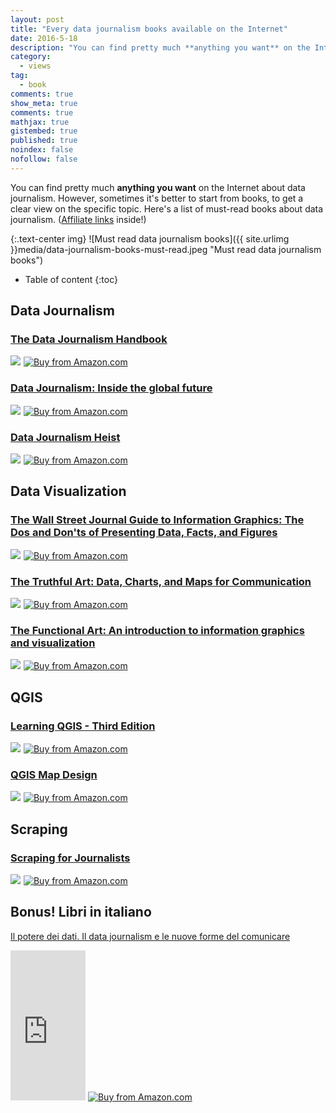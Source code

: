 ```yaml
---
layout: post
title: "Every data journalism books available on the Internet"
date: 2016-5-18
description: "You can find pretty much **anything you want** on the Internet about data journalism. However, sometimes it's better to start from books, to get a clear view on the specific topic. Here's a list of must-read books about data journalism."
category: 
  - views
tag:
  - book
comments: true
show_meta: true
comments: true
mathjax: true
gistembed: true
published: true
noindex: false
nofollow: false
---
```


You can find pretty much **anything you want** on the Internet about data journalism. However, sometimes it's better to start from books, to get a clear view on the specific topic. Here's a list of must-read books about data journalism.
([Affiliate links](https://en.wikipedia.org/wiki/Affiliate_marketing) inside!)

<!--more-->

{:.text-center img}
![Must read data journalism books]({{ site.urlimg }}media/data-journalism-books-must-read.jpeg "Must read data journalism books")


* Table of content
{:toc}

## Data Journalism

### [The Data Journalism Handbook](http://www.amazon.com/gp/product/1449330061/ref=as_li_tl?ie=UTF8&camp=1789&creative=9325&creativeASIN=1449330061&linkCode=as2&tag=damianobacci-20&linkId=ECEHKCYUVGXJW75U)

<a  href="http://www.amazon.com/gp/product/1449330061/ref=as_li_tl?ie=UTF8&camp=1789&creative=9325&creativeASIN=1449330061&linkCode=as2&tag=damianobacci-20&linkId=ECEHKCYUVGXJW75U"><img border="0" src="http://ws-na.amazon-adsystem.com/widgets/q?_encoding=UTF8&ASIN=1449330061&Format=_SL160_&ID=AsinImage&MarketPlace=US&ServiceVersion=20070822&WS=1&tag=damianobacci-20" ></a><img src="http://ir-na.amazon-adsystem.com/e/ir?t=damianobacci-20&l=as2&o=1&a=1449330061" width="1" height="1" border="0" alt="" style="border:none !important; margin:0px !important;" />
<a href="http://www.amazon.com/gp/product/1449330061/ref=as_li_tl?ie=UTF8&camp=1789&creative=9325&creativeASIN=1449330061&linkCode=as2&tag=damianobacci-20&linkId=ECEHKCYUVGXJW75U">
  <img src="https://damianobacci.github.io/images//media/amazon_button.png" alt="Buy from Amazon.com">
</a>

### [Data Journalism: Inside the global future](http://www.amazon.com/gp/product/1845496639/ref=as_li_tl?ie=UTF8&camp=1789&creative=9325&creativeASIN=1845496639&linkCode=as2&tag=damianobacci-20&linkId=YEMHJ5XABY534XP4)
<a  href="http://www.amazon.com/gp/product/1845496639/ref=as_li_tl?ie=UTF8&camp=1789&creative=9325&creativeASIN=1845496639&linkCode=as2&tag=damianobacci-20&linkId=YEMHJ5XABY534XP4"><img border="0" src="http://ws-na.amazon-adsystem.com/widgets/q?_encoding=UTF8&ASIN=1845496639&Format=_SL160_&ID=AsinImage&MarketPlace=US&ServiceVersion=20070822&WS=1&tag=damianobacci-20" ></a><img src="http://ir-na.amazon-adsystem.com/e/ir?t=damianobacci-20&l=as2&o=1&a=1845496639" width="1" height="1" border="0" alt="" style="border:none !important; margin:0px !important;" />
<a href="http://www.amazon.com/gp/product/1845496639/ref=as_li_tl?ie=UTF8&camp=1789&creative=9325&creativeASIN=1845496639&linkCode=as2&tag=damianobacci-20&linkId=YEMHJ5XABY534XP4">
  <img src="https://damianobacci.github.io/images//media/amazon_button.png" alt="Buy from Amazon.com">
</a>

### [Data Journalism Heist](http://www.amazon.com/gp/product/B00GX79DB6/ref=as_li_tl?ie=UTF8&camp=1789&creative=9325&creativeASIN=B00GX79DB6&linkCode=as2&tag=damianobacci-20&linkId=URLZU2JREESOBUN5)
<a  href="http://www.amazon.com/gp/product/B00GX79DB6/ref=as_li_tl?ie=UTF8&camp=1789&creative=9325&creativeASIN=B00GX79DB6&linkCode=as2&tag=damianobacci-20&linkId=URLZU2JREESOBUN5"><img border="0" src="http://ws-na.amazon-adsystem.com/widgets/q?_encoding=UTF8&ASIN=B00GX79DB6&Format=_SL160_&ID=AsinImage&MarketPlace=US&ServiceVersion=20070822&WS=1&tag=damianobacci-20" ></a><img src="http://ir-na.amazon-adsystem.com/e/ir?t=damianobacci-20&l=as2&o=1&a=B00GX79DB6" width="1" height="1" border="0" alt="" style="border:none !important; margin:0px !important;" />
<a href="http://www.amazon.com/gp/product/B00GX79DB6/ref=as_li_tl?ie=UTF8&camp=1789&creative=9325&creativeASIN=B00GX79DB6&linkCode=as2&tag=damianobacci-20&linkId=URLZU2JREESOBUN5">
  <img src="https://damianobacci.github.io/images//media/amazon_button.png" alt="Buy from Amazon.com">
</a>

## Data Visualization

### [The Wall Street Journal Guide to Information Graphics: The Dos and Don'ts of Presenting Data, Facts, and Figures](http://www.amazon.com/gp/product/0393347281/ref=as_li_tl?ie=UTF8&camp=1789&creative=9325&creativeASIN=0393347281&linkCode=as2&tag=damianobacci-20&linkId=NLAAVCYM4NOLOWJR)
<a  href="http://www.amazon.com/gp/product/0393347281/ref=as_li_tl?ie=UTF8&camp=1789&creative=9325&creativeASIN=0393347281&linkCode=as2&tag=damianobacci-20&linkId=NLAAVCYM4NOLOWJR"><img border="0" src="http://ws-na.amazon-adsystem.com/widgets/q?_encoding=UTF8&ASIN=0393347281&Format=_SL160_&ID=AsinImage&MarketPlace=US&ServiceVersion=20070822&WS=1&tag=damianobacci-20" ></a><img src="http://ir-na.amazon-adsystem.com/e/ir?t=damianobacci-20&l=as2&o=1&a=0393347281" width="1" height="1" border="0" alt="" style="border:none !important; margin:0px !important;" />
<a href="http://www.amazon.com/gp/product/0393347281/ref=as_li_tl?ie=UTF8&camp=1789&creative=9325&creativeASIN=0393347281&linkCode=as2&tag=damianobacci-20&linkId=NLAAVCYM4NOLOWJR">
  <img src="https://damianobacci.github.io/images//media/amazon_button.png" alt="Buy from Amazon.com">
</a>

### [The Truthful Art: Data, Charts, and Maps for Communication](http://www.amazon.com/gp/product/0321934075/ref=as_li_tl?ie=UTF8&camp=1789&creative=9325&creativeASIN=0321934075&linkCode=as2&tag=damianobacci-20&linkId=2GGPOEGUQHX4DJWG)
<a  href="http://www.amazon.com/gp/product/0321934075/ref=as_li_tl?ie=UTF8&camp=1789&creative=9325&creativeASIN=0321934075&linkCode=as2&tag=damianobacci-20&linkId=2GGPOEGUQHX4DJWG"><img border="0" src="http://ws-na.amazon-adsystem.com/widgets/q?_encoding=UTF8&ASIN=0321934075&Format=_SL160_&ID=AsinImage&MarketPlace=US&ServiceVersion=20070822&WS=1&tag=damianobacci-20" ></a><img src="http://ir-na.amazon-adsystem.com/e/ir?t=damianobacci-20&l=as2&o=1&a=0321934075" width="1" height="1" border="0" alt="" style="border:none !important; margin:0px !important;" />
<a href="http://www.amazon.com/gp/product/0321934075/ref=as_li_tl?ie=UTF8&camp=1789&creative=9325&creativeASIN=0321934075&linkCode=as2&tag=damianobacci-20&linkId=2GGPOEGUQHX4DJWG">
  <img src="https://damianobacci.github.io/images//media/amazon_button.png" alt="Buy from Amazon.com">
</a>

### [The Functional Art: An introduction to information graphics and visualization](http://www.amazon.com/gp/product/0321834739/ref=as_li_tl?ie=UTF8&camp=1789&creative=9325&creativeASIN=0321834739&linkCode=as2&tag=damianobacci-20&linkId=4PDJRNFS2BGMYXNU)
<a  href="http://www.amazon.com/gp/product/0321834739/ref=as_li_tl?ie=UTF8&camp=1789&creative=9325&creativeASIN=0321834739&linkCode=as2&tag=damianobacci-20&linkId=4PDJRNFS2BGMYXNU"><img border="0" src="http://ws-na.amazon-adsystem.com/widgets/q?_encoding=UTF8&ASIN=0321834739&Format=_SL160_&ID=AsinImage&MarketPlace=US&ServiceVersion=20070822&WS=1&tag=damianobacci-20" ></a><img src="http://ir-na.amazon-adsystem.com/e/ir?t=damianobacci-20&l=as2&o=1&a=0321834739" width="1" height="1" border="0" alt="" style="border:none !important; margin:0px !important;" />
<a href="http://www.amazon.com/gp/product/0321834739/ref=as_li_tl?ie=UTF8&camp=1789&creative=9325&creativeASIN=0321834739&linkCode=as2&tag=damianobacci-20&linkId=4PDJRNFS2BGMYXNU">
  <img src="https://damianobacci.github.io/images//media/amazon_button.png" alt="Buy from Amazon.com">
</a>

## QGIS

### [Learning QGIS - Third Edition](http://www.amazon.com/gp/product/1785880330/ref=as_li_tl?ie=UTF8&camp=1789&creative=9325&creativeASIN=1785880330&linkCode=as2&tag=damianobacci-20&linkId=CR4636FWHHRAGWDR)
<a  href="http://www.amazon.com/gp/product/1785880330/ref=as_li_tl?ie=UTF8&camp=1789&creative=9325&creativeASIN=1785880330&linkCode=as2&tag=damianobacci-20&linkId=CR4636FWHHRAGWDR"><img border="0" src="http://ws-na.amazon-adsystem.com/widgets/q?_encoding=UTF8&ASIN=1785880330&Format=_SL160_&ID=AsinImage&MarketPlace=US&ServiceVersion=20070822&WS=1&tag=damianobacci-20" ></a><img src="http://ir-na.amazon-adsystem.com/e/ir?t=damianobacci-20&l=as2&o=1&a=1785880330" width="1" height="1" border="0" alt="" style="border:none !important; margin:0px !important;" />
<a href="http://www.amazon.com/gp/product/1785880330/ref=as_li_tl?ie=UTF8&camp=1789&creative=9325&creativeASIN=1785880330&linkCode=as2&tag=damianobacci-20&linkId=CR4636FWHHRAGWDR">
  <img src="https://damianobacci.github.io/images//media/amazon_button.png" alt="Buy from Amazon.com">
</a>
### [QGIS Map Design](http://www.amazon.com/gp/product/0989421759/ref=as_li_tl?ie=UTF8&camp=1789&creative=9325&creativeASIN=0989421759&linkCode=as2&tag=damianobacci-20&linkId=ESU4BR2UNR44LUL2)
<a  href="http://www.amazon.com/gp/product/0989421759/ref=as_li_tl?ie=UTF8&camp=1789&creative=9325&creativeASIN=0989421759&linkCode=as2&tag=damianobacci-20&linkId=ESU4BR2UNR44LUL2"><img border="0" src="http://ws-na.amazon-adsystem.com/widgets/q?_encoding=UTF8&ASIN=0989421759&Format=_SL160_&ID=AsinImage&MarketPlace=US&ServiceVersion=20070822&WS=1&tag=damianobacci-20" ></a><img src="http://ir-na.amazon-adsystem.com/e/ir?t=damianobacci-20&l=as2&o=1&a=0989421759" width="1" height="1" border="0" alt="" style="border:none !important; margin:0px !important;" />
<a href="http://www.amazon.com/gp/product/0989421759/ref=as_li_tl?ie=UTF8&camp=1789&creative=9325&creativeASIN=0989421759&linkCode=as2&tag=damianobacci-20&linkId=ESU4BR2UNR44LUL2">
  <img src="https://damianobacci.github.io/images//media/amazon_button.png" alt="Buy from Amazon.com">
</a>

## Scraping

### [Scraping for Journalists](http://www.amazon.com/gp/product/B00CQ6L4JW/ref=as_li_tl?ie=UTF8&camp=1789&creative=9325&creativeASIN=B00CQ6L4JW&linkCode=as2&tag=damianobacci-20&linkId=DF642Z6OCPJMH2EJ)
<a  href="http://www.amazon.com/gp/product/B00CQ6L4JW/ref=as_li_tl?ie=UTF8&camp=1789&creative=9325&creativeASIN=B00CQ6L4JW&linkCode=as2&tag=damianobacci-20&linkId=DF642Z6OCPJMH2EJ"><img border="0" src="http://ws-na.amazon-adsystem.com/widgets/q?_encoding=UTF8&ASIN=B00CQ6L4JW&Format=_SL160_&ID=AsinImage&MarketPlace=US&ServiceVersion=20070822&WS=1&tag=damianobacci-20" ></a><img src="http://ir-na.amazon-adsystem.com/e/ir?t=damianobacci-20&l=as2&o=1&a=B00CQ6L4JW" width="1" height="1" border="0" alt="" style="border:none !important; margin:0px !important;" />
<a href="http://www.amazon.com/gp/product/B00CQ6L4JW/ref=as_li_tl?ie=UTF8&camp=1789&creative=9325&creativeASIN=B00CQ6L4JW&linkCode=as2&tag=damianobacci-20&linkId=DF642Z6OCPJMH2EJ">
  <img src="https://damianobacci.github.io/images//media/amazon_button.png" alt="Buy from Amazon.com">
</a>


## Bonus! Libri in italiano

[Il potere dei dati. Il data journalism e le nuove forme del comunicare](http://www.amazon.it/gp/product/8898837216/ref=as_li_qf_sp_asin_tl?ie=UTF8&camp=3370&creative=23322&creativeASIN=8898837216&linkCode=as2&tag=divagaz20-21)
<iframe src="http://rcm-eu.amazon-adsystem.com/e/cm?lt1=_blank&bc1=000000&IS2=1&npa=1&bg1=FFFFFF&fc1=000000&lc1=0000FF&t=divagaz20-21&o=29&p=8&l=as1&m=amazon&f=ifr&ref=qf_sp_asin_til&asins=8898837216" style="width:120px;height:240px;" scrolling="no" marginwidth="0" marginheight="0" frameborder="0"></iframe>
<a href="http://www.amazon.it/gp/product/8898837216/ref=as_li_qf_sp_asin_tl?ie=UTF8&camp=3370&creative=23322&creativeASIN=8898837216&linkCode=as2&tag=divagaz20-21">
  <img src="https://damianobacci.github.io/images//media/amazon_button.png" alt="Buy from Amazon.com">
</a>


